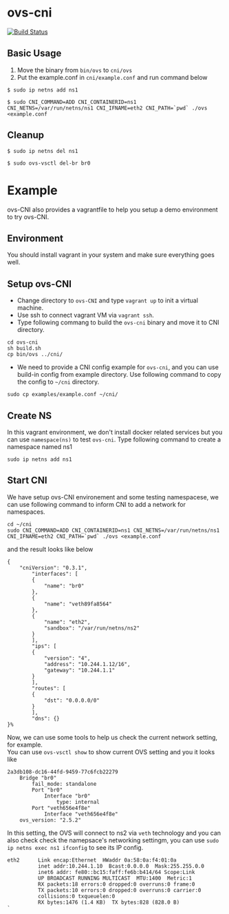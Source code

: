 # ovs-cni

[![Build Status](https://api.travis-ci.org/John-Lin/ovs-cni.svg?branch=master)](https://travis-ci.org/John-Lin/ovs-cni)

## Basic Usage

1. Move the binary from `bin/ovs` to `cni/ovs` 
2. Put the example.conf in `cni/example.conf` and run command below

```
$ sudo ip netns add ns1

$ sudo CNI_COMMAND=ADD CNI_CONTAINERID=ns1 CNI_NETNS=/var/run/netns/ns1 CNI_IFNAME=eth2 CNI_PATH=`pwd` ./ovs <example.conf
```

## Cleanup 
```
$ sudo ip netns del ns1

$ sudo ovs-vsctl del-br br0
```

# Example
ovs-CNI also provides a vagrantfile to help you setup a demo environment to try ovs-CNI.

## Environment
You should install vagrant in your system and make sure everything goes well.

## Setup ovs-CNI
- Change directory to `ovs-CNI` and type `vagrant up` to init a virtual machine.
- Use ssh to connect vagrant VM via `vagrant ssh`.
- Type following commang to build the `ovs-cni` binary and move it to CNI directory.
```
cd ovs-cni
sh build.sh
cp bin/ovs ../cni/ 
```
- We need to provide a CNI config example for `ovs-cni`, and you can use build-in config from example directory. Use following command to copy the config to `~/cni` directory.

```
sudo cp examples/example.conf ~/cni/
```

## Create NS
In this vagrant environment, we don't install docker related services but you can use `namespace(ns)` to test `ovs-cni`.
Type following command to create a namespace named ns1

```
sudo ip netns add ns1
```

## Start CNI
We have setup ovs-CNI environement and some testing namespacese, we can use following command to inform CNI to add a network for namespaces.

```
cd ~/cni
sudo CNI_COMMAND=ADD CNI_CONTAINERID=ns1 CNI_NETNS=/var/run/netns/ns1 CNI_IFNAME=eth2 CNI_PATH=`pwd` ./ovs <example.conf
```
and the result looks like below
```
{
    "cniVersion": "0.3.1",
        "interfaces": [
        {
            "name": "br0"
        },
        {
            "name": "veth89fa8564"
        },
        {
            "name": "eth2",
            "sandbox": "/var/run/netns/ns2"
        }
        ],
        "ips": [
        {
            "version": "4",
            "address": "10.244.1.12/16",
            "gateway": "10.244.1.1"
        }
        ],
        "routes": [
        {
            "dst": "0.0.0.0/0"
        }
        ],
        "dns": {}
}%
```

Now, we can use some tools to help us check the current network setting, for example.  
You can use `ovs-vsctl show` to show current OVS setting and you it looks like  

```
2a3db108-dc16-44fd-9459-77c6fcb22279
    Bridge "br0"
        fail_mode: standalone
        Port "br0"
            Interface "br0"
                type: internal
        Port "veth656e4f8e"
            Interface "veth656e4f8e"
    ovs_version: "2.5.2"
```

In this setting, the OVS will connect to ns2 via `veth` technology and you can also check
check the namepsace's networking settingm, you can use `sudo ip netns exec ns1 ifconfig` to see its IP config.

```
eth2      Link encap:Ethernet  HWaddr 0a:58:0a:f4:01:0a
          inet addr:10.244.1.10  Bcast:0.0.0.0  Mask:255.255.0.0
          inet6 addr: fe80::bc15:faff:fe6b:b414/64 Scope:Link
          UP BROADCAST RUNNING MULTICAST  MTU:1400  Metric:1
          RX packets:18 errors:0 dropped:0 overruns:0 frame:0
          TX packets:10 errors:0 dropped:0 overruns:0 carrier:0
          collisions:0 txqueuelen:0
          RX bytes:1476 (1.4 KB)  TX bytes:828 (828.0 B)
`
